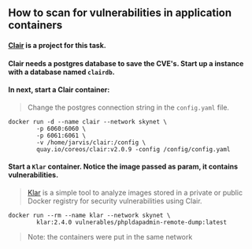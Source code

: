 ## How to scan for vulnerabilities in application containers

#### [Clair](https://github.com/coreos/clair) is a project for this task.

#### Clair needs a postgres database to save the CVE's. Start up a instance with a database named ```clairdb```.

#### In next, start a Clair container:

> Change the postgres connection string in the ```config.yaml``` file.

```
docker run -d --name clair --network skynet \
        -p 6060:6060 \
        -p 6061:6061 \
        -v /home/jarvis/clair:/config \
        quay.io/coreos/clair:v2.0.9 -config /config/config.yaml
```

#### Start a ```Klar``` container. Notice the image passed as param, it contains vulnerabilities.

> [Klar](https://github.com/optiopay/klar) is a simple tool to analyze images stored in a private or public Docker registry for security vulnerabilities using Clair.

```
docker run --rm --name klar --network skynet \
        klar:2.4.0 vulnerables/phpldapadmin-remote-dump:latest

```

> Note: the containers were put in the same network




